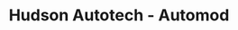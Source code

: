 ---
title: "Hudson Autotech - Automod"
url: /saint-lazare/hudson-autotech-automod/
shop: car repair
---